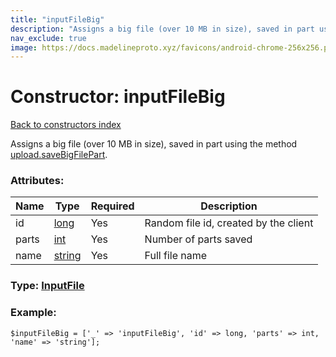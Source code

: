 ```yaml
---
title: "inputFileBig"
description: "Assigns a big file (over 10 MB in size), saved in part using the method upload.saveBigFilePart."
nav_exclude: true
image: https://docs.madelineproto.xyz/favicons/android-chrome-256x256.png
---
```

# Constructor: inputFileBig  
[Back to constructors index](/API_docs/constructors/index.html)



Assigns a big file (over 10 MB in size), saved in part using the method [upload.saveBigFilePart](../methods/upload.saveBigFilePart.html).

### Attributes:

| Name     |    Type       | Required | Description |
|----------|---------------|----------|-------------|
|id|[long](/API_docs/types/long.html) | Yes|Random file id, created by the client|
|parts|[int](/API_docs/types/int.html) | Yes|Number of parts saved|
|name|[string](/API_docs/types/string.html) | Yes|Full file name|



### Type: [InputFile](/API_docs/types/InputFile.html)


### Example:

```
$inputFileBig = ['_' => 'inputFileBig', 'id' => long, 'parts' => int, 'name' => 'string'];
```  

